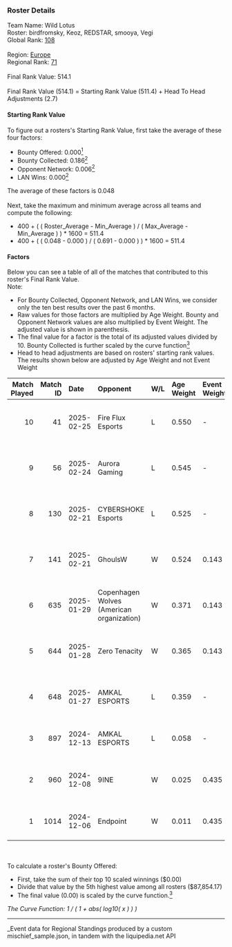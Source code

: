 ### Roster Details<br />
Team Name: Wild Lotus<br />
Roster: birdfromsky, Keoz, REDSTAR, smooya, Vegi<br />
Global Rank: [108](../../standings_global_2025_06_02.md)<br />
<br />
Region: [Europe]( ../../standings_europe_2025_06_02.md)<br />
Regional Rank: [71]( ../../standings_europe_2025_06_02.md)<br />
<br />
Final Rank Value:  514.1<br />
<br />
Final Rank Value (514.1) = Starting Rank Value (511.4) + Head To Head Adjustments (2.7)<br />

#### Starting Rank Value<br />
To figure out a rosters's Starting Rank Value, first take the average of these four factors:<br />
- Bounty Offered: 0.000[<sup>1</sup>](#table2)
- Bounty Collected: 0.186[<sup>2</sup>](#table1)
- Opponent Network: 0.006[<sup>2</sup>](#table1)
- LAN Wins: 0.000[<sup>2</sup>](#table1)

The average of these factors is 0.048<br />
<br />
Next, take the maximum and minimum average across all teams and compute the following:<br />
- 400 + ( ( Roster_Average - Min_Average ) / ( Max_Average - Min_Average ) ) * 1600 = 511.4
- 400 + ( ( 0.048 - 0.000 ) / ( 0.691 - 0.000 ) ) * 1600 = 511.4


#### Factors<br />
Below you can see a table of all of the matches that contributed to this roster's Final Rank Value.<br />
Note:<br />

- For Bounty Collected, Opponent Network, and LAN Wins, we consider only the ten best results over the past 6 months.
- Raw values for those factors are multiplied by Age Weight. Bounty and Opponent Network values are also multiplied by Event Weight. The adjusted value is shown in parenthesis.
- The final value for a factor is the total of its adjusted values divided by 10. Bounty Collected is further scaled by the curve function[<sup>3</sup>](#curveFunction)
- Head to head adjustments are based on rosters' starting rank values. The results shown below are adjusted by Age Weight and not Event Weight
<span id="table1"></span><br />


| Match Played | Match ID | Date       | Opponent                                  | W/L | Age Weight | Event Weight | Bounty Collected | Opponent Network | LAN Wins  | H2H Adj. | Roster                                   |
| -: | -: | :- | :- | :- | :- | :- | :- | :- | :- | -: | :- |
|           10 |       41 | 2025-02-25 | Fire Flux Esports                         | L   | 0.550      | -            | -                | -                | -         |    -3.80 | birdfromsky, Keoz, REDSTAR, smooya, Vegi |
|            9 |       56 | 2025-02-24 | Aurora Gaming                             | L   | 0.545      | -            | -                | -                | -         |    -8.19 | birdfromsky, Keoz, REDSTAR, smooya, Vegi |
|            8 |      130 | 2025-02-21 | CYBERSHOKE Esports                        | L   | 0.525      | -            | -                | -                | -         |    -2.77 | birdfromsky, Keoz, REDSTAR, smooya, Vegi |
|            7 |      141 | 2025-02-21 | GhoulsW                                   | W   | 0.524      | 0.143        | 0.000 (0.000)    | 0.000 (0.000)    | 0 (0.000) |     5.45 | birdfromsky, Keoz, REDSTAR, smooya, Vegi |
|            6 |      635 | 2025-01-29 | Copenhagen Wolves (American organization) | W   | 0.371      | 0.143        | 0.002 (0.000)    | 0.657 (0.035)    | 0 (0.000) |     8.73 | Keoz, REDSTAR, reiko, sinnopsyy, smooya  |
|            5 |      644 | 2025-01-28 | Zero Tenacity                             | W   | 0.365      | 0.143        | 0.002 (0.000)    | 0.391 (0.020)    | 0 (0.000) |     8.23 | Keoz, REDSTAR, reiko, sinnopsyy, smooya  |
|            4 |      648 | 2025-01-27 | AMKAL ESPORTS                             | L   | 0.359      | -            | -                | -                | -         |    -5.32 | Keoz, REDSTAR, reiko, sinnopsyy, smooya  |
|            3 |      897 | 2024-12-13 | AMKAL ESPORTS                             | L   | 0.058      | -            | -                | -                | -         |    -0.49 | hAdji, Keoz, REDSTAR, sinnopsyy, smooya  |
|            2 |      960 | 2024-12-08 | 9INE                                      | W   | 0.025      | 0.435        | 0.020 (0.000)    | 0.787 (0.009)    | 0 (0.000) |     0.65 | Keoz, REDSTAR, reiko, sinnopsyy, smooya  |
|            1 |     1014 | 2024-12-06 | Endpoint                                  | W   | 0.011      | 0.435        | 0.000 (0.000)    | 0.014 (0.000)    | 0 (0.000) |     0.17 | hAdji, Keoz, REDSTAR, sinnopsyy, smooya  |

<br />
<span id="table2"></span><br />
To calculate a roster's Bounty Offered:<br />

- First, take the sum of their top 10 scaled winnings ($0.00)
- Divide that value by the 5th highest value among all rosters ($87,854.17)
- The final value (0.00) is scaled by the curve function.[<sup>3</sup>](#curveFunction)

<span id="curveFunction"></span>_The Curve Function: 1 / ( 1 + abs( log10( x ) ) )_<br />

---
_Event data for Regional Standings produced by a custom mischief_sample.json, in tandem with the liquipedia.net API<br />
